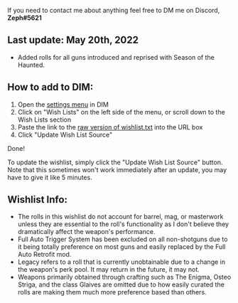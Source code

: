 If you need to contact me about anything feel free to DM me on Discord, **Zeph#5621**

## Last update: May 20th, 2022
- Added rolls for all guns introduced and reprised with Season of the Haunted.

## How to add to DIM:

1) Open the [settings menu](https://app.destinyitemmanager.com/settings) in DIM
2) Click on "Wish Lists" on the left side of the menu, or scroll down to the Wish Lists section
3) Paste the link to the [raw version of wishlist.txt](https://raw.githubusercontent.com/Zephyrr29/DIM-Wishlist/main/wishlist.txt) into the URL box
4) Click "Update Wish List Source"

Done!

To update the wishlist, simply click the "Update Wish List Source" button. Note that this sometimes won't work immediately after an update, you may have to give it like 5 minutes.

## Wishlist Info:

- The rolls in this wishlist do not account for barrel, mag, or masterwork unless they are essential to the roll's functionality as I don't believe they dramatically affect the weapon's performance.
- Full Auto Trigger System has been excluded on all non-shotguns due to it being totally preference on most guns and easily replaced by the Full Auto Retrofit mod.
- Legacy refers to a roll that is currently unobtainable due to a change in the weapon's perk pool. It may return in the future, it may not.
- Weapons primarily obtained through crafting such as The Enigma, Osteo Striga, and the class Glaives are omitted due to how easily curated the rolls are making them much more preference based than others.
